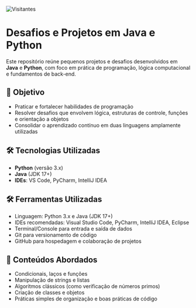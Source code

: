 ![Visitantes](https://komarev.com/ghpvc/?username=leonardoloss&label=Visualizações&color=0e75b6&style=flat)

# Desafios e Projetos em Java e Python

Este repositório reúne pequenos projetos e desafios desenvolvidos em **Java** e **Python**, com foco em prática de programação, lógica computacional e fundamentos de back-end.

## 🧠 Objetivo

- Praticar e fortalecer habilidades de programação
- Resolver desafios que envolvem lógica, estruturas de controle, funções e orientação a objetos
- Consolidar o aprendizado contínuo em duas linguagens amplamente utilizadas

## 🛠️ Tecnologias Utilizadas

- **Python** (versão 3.x)
- **Java** (JDK 17+)
- **IDEs**: VS Code, PyCharm, IntelliJ IDEA

## 🛠️ Ferramentas Utilizadas

- Linguagem: Python 3.x e Java (JDK 17+)  
- IDEs recomendadas: Visual Studio Code, PyCharm, IntelliJ IDEA, Eclipse  
- Terminal/Console para entrada e saída de dados  
- Git para versionamento de código  
- GitHub para hospedagem e colaboração de projetos

## 📌 Conteúdos Abordados

- Condicionais, laços e funções
- Manipulação de strings e listas
- Algoritmos clássicos (como verificação de números primos)
- Criação de classes e objetos
- Práticas simples de organização e boas práticas de código
